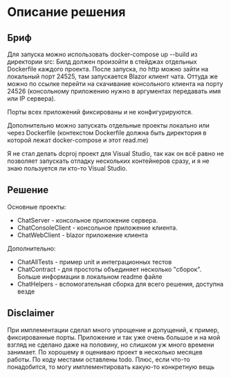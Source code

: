 ﻿# Описание решения

## Бриф

Для запуска можно использовать docker-compose up --build из директории src:
Билд должен произойти в стейджах отдельных Dockerfile каждого проекта. После запуска, по http можно зайти на локальный
порт 24525, там запускается Blazor клиент чата. Оттуда же можно по ссылке перейти на скачивание консольного клиента на
порту 24526 (консольному приложению нужно в аргументах передавать имя или IP сервера).

Порты всех приложений фиксированы и не конфигурируются.

Дополнительно можно запускать отдельные проекты локально или через Dockerfile (контекстом Dockerfile должна быть
директория в которой лежат docker-compose и этот read.me)

Я не стал делать dcproj проект для Visual Studio, так как он всё равно не позволяет запускать отладку нескольких
контейнеров сразу, и я не знаю пользуется ли кто-то Visual Studio.

## Решение

Основные проекты:

* ChatServer - консольное приложение сервера.
* ChatConsoleClient - консольное приложение клиента.
* ChatWebClient - blazor приложение клиента

Дополнительно:

* ChatAllTests - пример unit и интеграционных тестов
* ChatContract - для простоты объединяет несколько "сборок". Больше информации в локальном readme файле
* ChatHelpers - вспомогательная сборка для всего решения, доступна везде

## Disclaimer

При имплементации сделал много упрощение и допущений, к пример, фиксированные порты. Приложение и так уже очень большое
и на мой взгляд не сделано даже на половину, но слишком уж много времени занимает. По хорошему я оцениваю проект в
несколько месяцев работы. По коду местами оставлены todo. Плюс, если что-то понадобится, то могу имплементировать
какую-то конкретную вещь